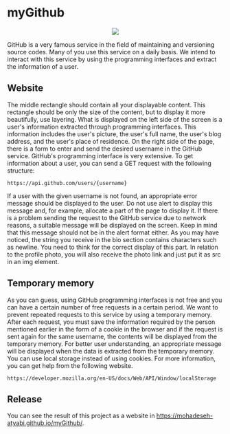 # myGithub
<p align='center'>
  <img src="https://user-images.githubusercontent.com/72689599/215454798-02a5099c-c502-45e9-911e-1aee777b8e0c.png">
</p>

GitHub is a very famous service in the field of maintaining and versioning source codes. Many of you use this service on a daily basis. We intend to interact with this service by using the programming interfaces and extract the information of a user.

## Website
The middle rectangle should contain all your displayable content. This rectangle should be only the size of the content, but to display it more beautifully, use layering. What is displayed on the left side of the screen is a user's information extracted through programming interfaces. This information includes the user's picture, the user's full name, the user's blog address, and the user's place of residence. On the right side of the page, there is a form to enter and send the desired username in the GitHub service. GitHub's programming interface is very extensive. To get information about a user, you can send a GET request with the following structure:
```
https://api.github.com/users/{username}
```
If a user with the given username is not found, an appropriate error message should be displayed to the user. Do not use alert to display this message and, for example, allocate a part of the page to display it. If there is a problem sending the request to the GitHub service due to network reasons, a suitable message will be displayed on the screen. Keep in mind that this message should not be in the alert format either. As you may have noticed, the string you receive in the bio section contains characters such as newline. You need to think for the correct display of this part. In relation to the profile photo, you will also receive the photo link and just put it as src in an img element.

## Temporary memory
As you can guess, using GitHub programming interfaces is not free and you can have a certain number of free requests in a certain period. We want to prevent repeated requests to this service by using a temporary memory. After each request, you must save the information required by the person mentioned earlier in the form of a cookie in the browser and if the request is sent again for the same username, the contents will be displayed from the temporary memory. For better user understanding, an appropriate message will be displayed when the data is extracted from the temporary memory. You can use local storage instead of using cookies. For more information, you can get help from the following website.
```
https://developer.mozilla.org/en-US/docs/Web/API/Window/localStorage
```

## Release
You can see the result of this project as a website in https://mohadeseh-atyabi.github.io/myGithub/.

